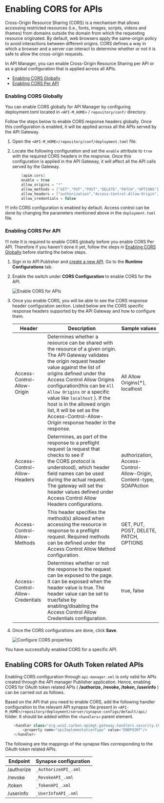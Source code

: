 # Enabling CORS for APIs

Cross-Origin Resource Sharing (CORS) is a mechanism that allows accessing restricted resources (i.e., fonts, images, scripts, videos and iframes) from domains outside the domain from which the requesting resource originated. By default, web browsers apply the same-origin policy to avoid interactions between different origins. CORS defines a way in which a browser and a server can interact to determine whether or not it is safe to allow the cross-origin requests.

In API Manager, you can enable Cross-Origin Resource Sharing per API or as a global configuration that is applied across all APIs.

-   [Enabling CORS Globally](#EnablingCORSGlobally)
-   [Enabling CORS Per API](#EnablingCORSPerAPI)

<a name="EnablingCORSGlobally"></a>

### Enabling CORS Globally

You can enable CORS globally for API Manager by configuring deployment.toml located in `<API-M_HOME>` / `repository/conf/` directory.

Follow the steps below to enable CORS response headers globally. Once this configuration is enabled, it will be applied across all the APIs served by the API Gateway.

1.  Open the `<API-M_HOME>/repository/conf/deployment.toml` file.
2.  Locate the following configuration and set the `enable` attribute to `true` with the required CORS headers in the response. Once this configuration is applied in the API Gateway, it will affect all the API calls served by the Gateway.

    ``` java
        [apim.cors]
        enable = true
        allow_origins = "*"
        allow_methods = ["GET","PUT","POST","DELETE","PATCH","OPTIONS"]
        allow_headers = ["authorization","Access-Control-Allow-Origin","Content-Type","SOAPAction"]
        allow_credentials = false
    ```

!!! info
    CORS configuration is enabled by default. Access control can be done by changing the parameters mentioned above in the `deployment.toml` file.

<a name="EnablingCORSPerAPI"></a>

### Enabling CORS Per API

!!! note
    It is required to enable CORS globally before you enable CORS Per API. Therefore if you haven't done it yet, follow the steps in [Enabling CORS Globally](#EnablingCORSforAPIs-EnablingCORSGlobally) before starting the below steps.


1.  Sign in to API Publisher and [create a new API](../../../DesignAPI/CreateAPI/create-a-rest-api/). Go to the **Runtime Configurations** tab.

2.  Enable the switch under **CORS Configuration** to enable CORS for the API.
    <html>
     <head>
     </head>
     <body>
     <img src="../../../../assets/img/Learn/enable-cors.png" alt="Enable CORS for APIs" title="Enable CORS for APIs"/>
     </body>
     </html>

3.  Once you enable CORS, you will be able to see the CORS response header configuration section. Listed below are the CORS specific response headers supported by the API Gateway and how to configure them.

    | Header                           | Description                                                                                                                                                                                                                                                                                                                                                                                                                                                                                         | Sample values                                                        |
    |----------------------------------|-----------------------------------------------------------------------------------------------------------------------------------------------------------------------------------------------------------------------------------------------------------------------------------------------------------------------------------------------------------------------------------------------------------------------------------------------------------------------------------------------------|----------------------------------------------------------------------|
    | Access-Control-Allow-Origin      | Determines whether a resource can be shared with the resource of a given origin. The API Gateway validates the origin request header value against the list of origins defined under the Access Control Allow Origins configuration(this can be `All Allow Origins` or a specific value like `localhost` ). If the host is in the allowed origin list, it will be set as the Access-Control-Allow-Origin response header in the response. | All Allow Origins(\*), localhost                                     |
    | Access-Control-Allow-Headers     | Determines, as part of the response to a preflight request (a request that checks to see if the CORS protocol is understood), which header field names can be used during the actual request. The gateway will set the header values defined under Access Control Allow Headers configurations.                                                                                                                                                                                                     | authorization, Access-Control-Allow-Origin, Content-type, SOAPAction |
    | Access-Control-Allow-Methods     | This header specifies the method(s) allowed when accessing the resource in response to a preflight request. Required methods can be defined under the Access Control Allow Method configuration.                                                                                                                                                                                                                                                                                                    | GET, PUT, POST, DELETE, PATCH, OPTIONS                               |
    | Access-Control-Allow-Credentials | Determines whether or not the response to the request can be exposed to the page. It can be exposed when the header value is true. The header value can be set to true/false by enabling/disabling the Access Control Allow Credentials configuration.                                                                                                                                                                                                                                              | true, false                                                          |

8.  Once the CORS configurations are done, click **Save**.
    <html>
     <head>
     </head>
     <body>
     <img src="../../../../assets/img/Learn/configure-cors-properties.png" alt="Configure CORS properties" title="Configure CORS properties"/>
     </body>
     </html>

You have successfully enabled CORS for a specific API.

## Enabling CORS for OAuth Token related APIs

Enabling CORS configuration through `api-manager.xml` is only valid for APIs created through the API manager Publisher application. Hence, enabling CORS for OAuth token related APIs ( **/authorize, /revoke, /token, /userinfo** ) can be carried out as follows.

Based on the API that you need to enable CORS, add the following handler configuration to the relevant API synapse file present in `<API-M_HOME>/repository/deployment/server/synapse-configs/default/api/` folder. It should be added within the `<handlers>` parent element.

``` java
    <handler class="org.wso2.carbon.apimgt.gateway.handlers.security.CORSRequestHandler">
        <property name="apiImplementationType" value="ENDPOINT"/>
    </handler>
```

The following are the mappings of the synapse files corresponding to the OAuth token related APIs.

| Endpoint   | Synapse configuration                         |
|------------|-----------------------------------------------|
| /authorize | `_AuthorizeAPI_.xml` |
| /revoke    | `_RevokeAPI_.xml`|
| /token     | `_TokenAPI_.xml`|
| /userinfo  | `_UserInfoAPI_.xml`|


